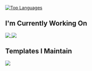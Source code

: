 [![Top Languages](https://github-readme-stats.vercel.app/api/top-langs/?username=k2bd&hide=html,css,javascript,dockerfile,shell&layout=compact&theme=cobalt2)](https://github.com/anuraghazra/github-readme-stats)

## I'm Currently Working On

<a href="https://github.com/k2bd/advent-readme-stars">
  <img align="top" src="https://github-readme-stats.vercel.app/api/pin/?username=k2bd&repo=advent-readme-stars&theme=cobalt2" />
</a>
<a href="https://github.com/k2bd/advent-of-code">
  <img align="top" src="https://github-readme-stats.vercel.app/api/pin/?username=k2bd&repo=advent-of-code&theme=cobalt2" />
</a>


## Templates I Maintain

<a href="https://github.com/k2bd/action-python-poetry">
  <img align="top" src="https://github-readme-stats.vercel.app/api/pin/?username=k2bd&repo=action-python-poetry&theme=cobalt2" />
</a>

<!--
**k2bd/k2bd** is a ✨ _special_ ✨ repository because its `README.md` (this file) appears on your GitHub profile.

Here are some ideas to get you started:

- 🔭 I’m currently working on ...
- 🌱 I’m currently learning ...
- 👯 I’m looking to collaborate on ...
- 🤔 I’m looking for help with ...
- 💬 Ask me about ...
- 📫 How to reach me: ...
- 😄 Pronouns: ...
- ⚡ Fun fact: ...
-->
